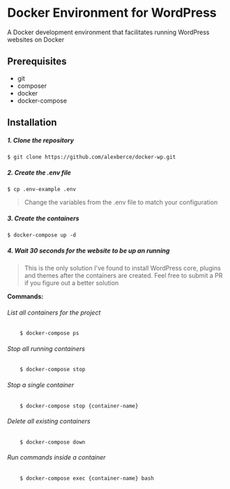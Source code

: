 # Docker Environment for WordPress

A Docker development environment that facilitates running WordPress websites on Docker

## Prerequisites

   - git
   - composer
   - docker
   - docker-compose

## Installation

##### 1. Clone the repository

    $ git clone https://github.com/alexberce/docker-wp.git
   
##### 2. Create the .env file
    
    $ cp .env-example .env
    
> Change the variables from the .env file to match your configuration
   
##### 3. Create the containers
    
    $ docker-compose up -d
    
##### 4. Wait 30 seconds for the website to be up an running
    
> This is the only solution I've found to install WordPress core, plugins and themes after the containers are created.
> Feel free to submit a PR if you figure out a better solution
    
**Commands:**

###### List all containers for the project

        $ docker-compose ps
        
###### Stop all running containers

        $ docker-compose stop        

###### Stop a single container

        $ docker-compose stop {container-name}

###### Delete all existing containers

        $ docker-compose down

###### Run commands inside a container

        $ docker-compose exec {container-name} bash